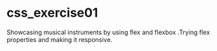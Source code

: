 # css_exercise01
 Showcasing musical instruments by using flex and flexbox .Trying flex properties and making it responsive.
